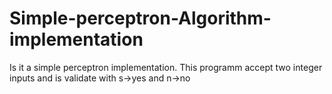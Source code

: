 # Simple-perceptron-Algorithm-implementation
Is it a simple perceptron implementation. This programm accept two integer inputs and is validate with s->yes and n->no
